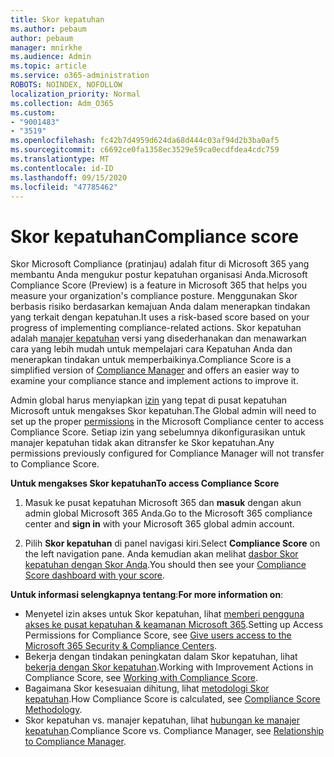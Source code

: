 ```yaml
---
title: Skor kepatuhan
ms.author: pebaum
author: pebaum
manager: mnirkhe
ms.audience: Admin
ms.topic: article
ms.service: o365-administration
ROBOTS: NOINDEX, NOFOLLOW
localization_priority: Normal
ms.collection: Adm_O365
ms.custom:
- "9001483"
- "3519"
ms.openlocfilehash: fc42b7d4959d624da68d444c03af94d2b3ba0af5
ms.sourcegitcommit: c6692ce0fa1358ec3529e59ca0ecdfdea4cdc759
ms.translationtype: MT
ms.contentlocale: id-ID
ms.lasthandoff: 09/15/2020
ms.locfileid: "47785462"
---
```

# <a name="compliance-score"></a><span data-ttu-id="4cba0-102">Skor kepatuhan</span><span class="sxs-lookup"><span data-stu-id="4cba0-102">Compliance score</span></span>

<span data-ttu-id="4cba0-103">Skor Microsoft Compliance (pratinjau) adalah fitur di Microsoft 365 yang membantu Anda mengukur postur kepatuhan organisasi Anda.</span><span class="sxs-lookup"><span data-stu-id="4cba0-103">Microsoft Compliance Score (Preview) is a feature in Microsoft 365 that helps you measure your organization's compliance posture.</span></span> <span data-ttu-id="4cba0-104">Menggunakan Skor berbasis risiko berdasarkan kemajuan Anda dalam menerapkan tindakan yang terkait dengan kepatuhan.</span><span class="sxs-lookup"><span data-stu-id="4cba0-104">It uses a risk-based score based on your progress of implementing compliance-related actions.</span></span>   <span data-ttu-id="4cba0-105">Skor kepatuhan adalah [manajer kepatuhan](https://docs.microsoft.com/microsoft-365/compliance/compliance-manager-overview) versi yang disederhanakan dan menawarkan cara yang lebih mudah untuk mempelajari cara Kepatuhan Anda dan menerapkan tindakan untuk memperbaikinya.</span><span class="sxs-lookup"><span data-stu-id="4cba0-105">Compliance Score is a simplified version of [Compliance Manager](https://docs.microsoft.com/microsoft-365/compliance/compliance-manager-overview) and offers an easier way to examine your compliance stance and implement actions to improve it.</span></span> 

<span data-ttu-id="4cba0-106">Admin global harus menyiapkan [izin](https://docs.microsoft.com/microsoft-365/security/office-365-security/permissions-in-the-security-and-compliance-center) yang tepat di pusat kepatuhan Microsoft untuk mengakses Skor kepatuhan.</span><span class="sxs-lookup"><span data-stu-id="4cba0-106">The Global admin will need to set up the proper [permissions](https://docs.microsoft.com/microsoft-365/security/office-365-security/permissions-in-the-security-and-compliance-center) in the Microsoft Compliance center to access Compliance Score.</span></span>  <span data-ttu-id="4cba0-107">Setiap izin yang sebelumnya dikonfigurasikan untuk manajer kepatuhan tidak akan ditransfer ke Skor kepatuhan.</span><span class="sxs-lookup"><span data-stu-id="4cba0-107">Any permissions previously configured for Compliance Manager will not transfer to Compliance Score.</span></span>

<span data-ttu-id="4cba0-108">**Untuk mengakses Skor kepatuhan**</span><span class="sxs-lookup"><span data-stu-id="4cba0-108">**To access Compliance Score**</span></span>

1. <span data-ttu-id="4cba0-109">Masuk ke pusat kepatuhan Microsoft 365 dan **masuk** dengan akun admin global Microsoft 365 Anda.</span><span class="sxs-lookup"><span data-stu-id="4cba0-109">Go to the Microsoft 365 compliance center and **sign in** with your Microsoft 365 global admin account.</span></span>

2. <span data-ttu-id="4cba0-110">Pilih **Skor kepatuhan** di panel navigasi kiri.</span><span class="sxs-lookup"><span data-stu-id="4cba0-110">Select **Compliance Score** on the left navigation pane.</span></span> <span data-ttu-id="4cba0-111">Anda kemudian akan melihat [dasbor Skor kepatuhan dengan Skor Anda](https://docs.microsoft.com/microsoft-365/compliance/compliance-score-setup#understand-the-compliance-score-dashboard).</span><span class="sxs-lookup"><span data-stu-id="4cba0-111">You should then see your [Compliance Score dashboard with your score](https://docs.microsoft.com/microsoft-365/compliance/compliance-score-setup#understand-the-compliance-score-dashboard).</span></span>
 

<span data-ttu-id="4cba0-112">**Untuk informasi selengkapnya tentang**:</span><span class="sxs-lookup"><span data-stu-id="4cba0-112">**For more information on**:</span></span>

- <span data-ttu-id="4cba0-113">Menyetel izin akses untuk Skor kepatuhan, lihat [memberi pengguna akses ke pusat kepatuhan & keamanan Microsoft 365](https://docs.microsoft.com/microsoft-365/security/office-365-security/grant-access-to-the-security-and-compliance-center).</span><span class="sxs-lookup"><span data-stu-id="4cba0-113">Setting up Access Permissions for Compliance Score, see [Give users access to the Microsoft 365 Security & Compliance Centers](https://docs.microsoft.com/microsoft-365/security/office-365-security/grant-access-to-the-security-and-compliance-center).</span></span>
- <span data-ttu-id="4cba0-114">Bekerja dengan tindakan peningkatan dalam Skor kepatuhan, lihat  [bekerja dengan Skor kepatuhan](https://docs.microsoft.com/microsoft-365/compliance/working-with-compliance-score).</span><span class="sxs-lookup"><span data-stu-id="4cba0-114">Working with Improvement Actions in Compliance Score, see  [Working with Compliance Score](https://docs.microsoft.com/microsoft-365/compliance/working-with-compliance-score).</span></span>
- <span data-ttu-id="4cba0-115">Bagaimana Skor kesesuaian dihitung, lihat [metodologi Skor kepatuhan](https://docs.microsoft.com/microsoft-365/compliance/compliance-score-methodology).</span><span class="sxs-lookup"><span data-stu-id="4cba0-115">How Compliance Score is calculated, see [Compliance Score Methodology](https://docs.microsoft.com/microsoft-365/compliance/compliance-score-methodology).</span></span>
- <span data-ttu-id="4cba0-116">Skor kepatuhan vs. manajer kepatuhan, lihat [hubungan ke manajer kepatuhan](https://docs.microsoft.com/microsoft-365/compliance/compliance-score#relationship-to-compliance-manager).</span><span class="sxs-lookup"><span data-stu-id="4cba0-116">Compliance Score vs. Compliance Manager, see [Relationship to Compliance Manager](https://docs.microsoft.com/microsoft-365/compliance/compliance-score#relationship-to-compliance-manager).</span></span>

